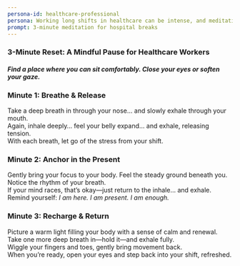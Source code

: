 ```yaml
---
persona-id: healthcare-professional
persona: Working long shifts in healthcare can be intense, and meditation has been my sanctuary. I got into mindfulness apps during the pandemic and never looked back. Really interested in how AI could help create quick, effective meditations that healthcare workers can use during breaks.
prompt: 3-minute meditation for hospital breaks
---
```


### **3-Minute Reset: A Mindful Pause for Healthcare Workers**  

#### *Find a place where you can sit comfortably. Close your eyes or soften your gaze.*  

### **Minute 1: Breathe & Release**  
Take a deep breath in through your nose… and slowly exhale through your mouth.  
Again, inhale deeply… feel your belly expand… and exhale, releasing tension.  
With each breath, let go of the stress from your shift.  

### **Minute 2: Anchor in the Present**  
Gently bring your focus to your body. Feel the steady ground beneath you.  
Notice the rhythm of your breath.  
If your mind races, that’s okay—just return to the inhale… and exhale.  
Remind yourself: *I am here. I am present. I am enough.*  

### **Minute 3: Recharge & Return**  
Picture a warm light filling your body with a sense of calm and renewal.  
Take one more deep breath in—hold it—and exhale fully.  
Wiggle your fingers and toes, gently bring movement back.  
When you’re ready, open your eyes and step back into your shift, refreshed.  